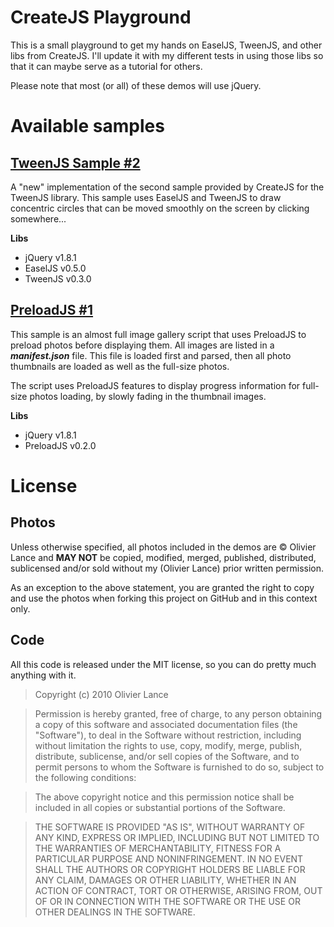 CreateJS Playground
===================

This is a small playground to get my hands on EaselJS, TweenJS, and other libs from CreateJS.
I'll update it with my different tests in using those libs so that it can maybe serve as a tutorial for others.

Please note that most (or all) of these demos will use jQuery.

Available samples
=================

[TweenJS Sample #2](https://github.com/olance/createjs-playground/tree/master/public/demos/tweenjs-sample2)
-------------------------------------------------
A "new" implementation of the second sample provided by CreateJS for the TweenJS library. This sample uses EaselJS and
TweenJS to draw concentric circles that can be moved smoothly on the screen by clicking somewhere... 

**Libs**

  * jQuery v1.8.1
  * EaselJS v0.5.0
  * TweenJS v0.3.0


[PreloadJS #1](https://github.com/olance/createjs-playground/tree/master/public/demos/preloadjs-1)
----------------------------------------
This sample is an almost full image gallery script that uses PreloadJS to preload photos before displaying them.
All images are listed in a ***manifest.json*** file. This file is loaded first and parsed, then all photo thumbnails are
loaded as well as the full-size photos.

The script uses PreloadJS features to display progress information for full-size photos loading, by slowly fading in the
thumbnail images.  

**Libs**

  * jQuery v1.8.1
  * PreloadJS v0.2.0


License
========

Photos
------
Unless otherwise specified, all photos included in the demos are © Olivier Lance and **MAY NOT** be copied, modified, 
merged, published, distributed, sublicensed and/or sold without my (Olivier Lance) prior written permission.

As an exception to the above statement, you are granted the right to copy and use the photos when forking this project 
on GitHub and in this context only.  

Code
----

All this code is released under the MIT license, so you can do pretty much anything with it.

> Copyright (c) 2010 Olivier Lance

> Permission is hereby granted, free of charge, to any person obtaining
a copy of this software and associated documentation files (the
"Software"), to deal in the Software without restriction, including
without limitation the rights to use, copy, modify, merge, publish,
distribute, sublicense, and/or sell copies of the Software, and to
permit persons to whom the Software is furnished to do so, subject to
the following conditions:

> The above copyright notice and this permission notice shall be
included in all copies or substantial portions of the Software.

> THE SOFTWARE IS PROVIDED "AS IS", WITHOUT WARRANTY OF ANY KIND,
EXPRESS OR IMPLIED, INCLUDING BUT NOT LIMITED TO THE WARRANTIES OF
MERCHANTABILITY, FITNESS FOR A PARTICULAR PURPOSE AND
NONINFRINGEMENT. IN NO EVENT SHALL THE AUTHORS OR COPYRIGHT HOLDERS BE
LIABLE FOR ANY CLAIM, DAMAGES OR OTHER LIABILITY, WHETHER IN AN ACTION
OF CONTRACT, TORT OR OTHERWISE, ARISING FROM, OUT OF OR IN CONNECTION
WITH THE SOFTWARE OR THE USE OR OTHER DEALINGS IN THE SOFTWARE.
